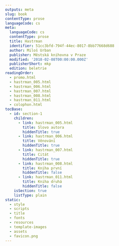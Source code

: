 ```yaml
---
outputs: meta
slug: book
contentType: prose
languageCode: cs
meta:
  languageCode: cs
  contentType: prose
  title: Hastrman
  identifier: 51cc3bfd-794f-44ec-8017-8bb77668d688
  author: Miloš Urban
  publisher: Městská knihovna v Praze
  modified: '2018-02-08T00:00:00.000Z'
  publisherShort: mkp
  edition: beletrie
readingOrder:
  - promo.html
  - hastrman_005.html
  - hastrman_006.html
  - hastrman_007.html
  - hastrman_008.html
  - hastrman_011.html
  - colophon.html
tocBase:
  - id: section-1
    children:
      - link: hastrman_005.html
        title: Slovo autora
        hiddenTitle: true
      - link: hastrman_006.html
        title: Věnování
        hiddenTitle: true
      - link: hastrman_007.html
        title: Citát
        hiddenTitle: true
      - link: hastrman_008.html
        title: Kniha první
        hiddenTitle: false
      - link: hastrman_011.html
        title: Kniha druhá
        hiddenTitle: false
    isSection: true
    listType: plain
static:
  - style
  - scripts
  - title
  - fonts
  - resources
  - template-images
  - assets
  - favicon.png
---
```

